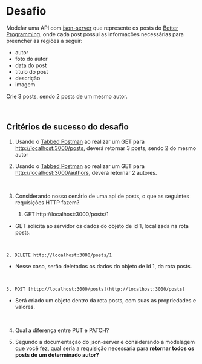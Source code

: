 # Desafio

Modelar uma API com [json-server](https://github.com/typicode/json-server) que represente os posts do [Better Programming](https://betterprogramming.pub/archive), onde cada post possui as informações necessárias para preencher as regiões a seguir:

- autor
- foto do autor
- data do post
- título do post
- descrição
- imagem

Crie 3 posts, sendo 2 posts de um mesmo autor.

<br>

## Critérios de sucesso do desafio

1. Usando o [Tabbed Postman](https://chrome.google.com/webstore/detail/tabbed-postman-rest-clien/coohjcphdfgbiolnekdpbcijmhambjff/related?hl=pt-br) ao realizar um GET para [http://localhost:3000/posts](http://localhost:3000/posts), deverá retornar 3 posts, sendo 2 do mesmo autor


2. Usando o [Tabbed Postman](https://chrome.google.com/webstore/detail/tabbed-postman-rest-clien/coohjcphdfgbiolnekdpbcijmhambjff/related?hl=pt-br) ao realizar um GET para [http://localhost:3000/authors](http://localhost:3000/authors), deverá retornar 2 autores.

<br>

3. Considerando nosso cenário de uma api de posts, o que as seguintes requisições HTTP fazem?

    1. GET http://localhost:3000/posts/1

- GET solicita ao servidor os dados do objeto de id 1, localizada na rota posts.

<br>

    2. DELETE http://localhost:3000/posts/1

- Nesse caso, serão deletados os dados do objeto de id 1, da rota posts. 

<br>

    3. POST [http://localhost:3000/posts](http://localhost:3000/posts)

- Será criado um objeto dentro da rota posts, com suas as propriedades e valores.

<br>


4. Qual a diferença entre PUT e PATCH?




5. Segundo a documentação do json-server e considerando a modelagem que você fez, qual seria a requisição necessária para **retornar todos os posts de um determinado autor?**